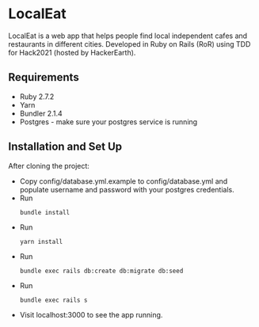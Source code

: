 # LocalEat

LocalEat is a web app that helps people find local independent cafes and restaurants in different cities.
Developed in Ruby on Rails (RoR) using TDD for Hack2021 (hosted by HackerEarth).

## Requirements
* Ruby 2.7.2
* Yarn
* Bundler 2.1.4
* Postgres - make sure your postgres service is running

## Installation and Set Up

After cloning the project:
* Copy config/database.yml.example to config/database.yml and populate username and password with your postgres credentials.
* Run 
  ```
  bundle install 
  ```
* Run 
  ```
  yarn install 
  ```
* Run 
  ```
  bundle exec rails db:create db:migrate db:seed 
  ```
* Run 
  ```
  bundle exec rails s
  ```
* Visit localhost:3000 to see the app running.
